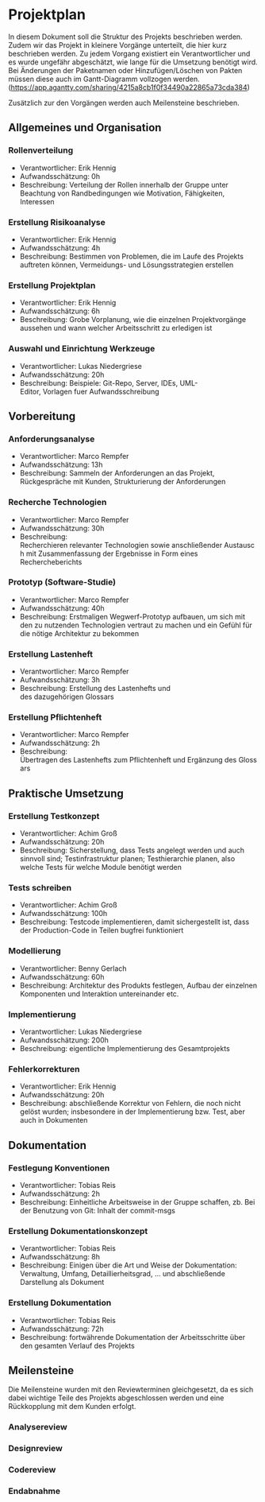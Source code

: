 # Projektplan
In diesem Dokument soll die Struktur des Projekts beschrieben werden. Zudem wir das Projekt in kleinere Vorgänge unterteilt, die hier kurz beschrieben werden. Zu jedem Vorgang existiert ein Verantwortlicher und es wurde ungefähr abgeschätzt, wie lange für die Umsetzung benötigt wird.
Bei Änderungen der Paketnamen oder Hinzufügen/Löschen von Pakten müssen diese auch im Gantt-Diagramm vollzogen werden. (https://app.agantty.com/sharing/4215a8cb1f0f34490a22865a73cda384)

Zusätzlich zur den Vorgängen werden auch Meilensteine beschrieben.

## Allgemeines und Organisation
### Rollenverteilung
* Verantwortlicher: Erik Hennig
* Aufwandsschätzung: 0h
* Beschreibung: Verteilung der Rollen innerhalb der Gruppe unter Beachtung von Randbedingungen wie Motivation, Fähigkeiten, Interessen
### Erstellung Risikoanalyse
* Verantwortlicher: Erik Hennig
* Aufwandsschätzung: 4h
* Beschreibung: Bestimmen von Problemen, die im Laufe des Projekts auftreten können, Vermeidungs- und Lösungsstrategien erstellen
### Erstellung Projektplan
* Verantwortlicher: Erik Hennig
* Aufwandsschätzung: 6h
* Beschreibung: Grobe Vorplanung, wie die einzelnen Projektvorgänge aussehen und wann welcher Arbeitsschritt zu erledigen ist
### Auswahl und Einrichtung Werkzeuge
* Verantwortlicher: Lukas Niedergriese
* Aufwandsschätzung: 20h
* Beschreibung: Beispiele: Git-Repo, Server, IDEs, UML-Editor, Vorlagen fuer Aufwandsschreibung 
## Vorbereitung
### Anforderungsanalyse
* Verantwortlicher: Marco Rempfer
* Aufwandsschätzung: 13h
* Beschreibung: Sammeln der Anforderungen an das Projekt, Rückgespräche mit Kunden, Strukturierung der Anforderungen
### Recherche Technologien
* Verantwortlicher: Marco Rempfer
* Aufwandsschätzung: 30h
* Beschreibung: Recherchieren relevanter Technologien sowie anschließender Austausch mit Zusammenfassung der Ergebnisse in Form eines Rechercheberichts
### Prototyp (Software-Studie)
* Verantwortlicher: Marco Rempfer
* Aufwandsschätzung: 40h
* Beschreibung: Erstmaligen Wegwerf-Prototyp aufbauen, um sich mit den zu nutzenden Technologien vertraut zu machen und ein Gefühl für die nötige Architektur zu bekommen
### Erstellung Lastenheft
* Verantwortlicher: Marco Rempfer
* Aufwandsschätzung: 3h
* Beschreibung: Erstellung des Lastenhefts und des dazugehörigen Glossars
### Erstellung Pflichtenheft
* Verantwortlicher: Marco Rempfer
* Aufwandsschätzung: 2h
* Beschreibung: Übertragen des Lastenhefts zum Pflichtenheft und Ergänzung des Glossars
## Praktische Umsetzung
### Erstellung Testkonzept
* Verantwortlicher: Achim Groß
* Aufwandsschätzung: 20h
* Beschreibung: Sicherstellung, dass Tests angelegt werden und auch sinnvoll sind; Testinfrastruktur planen; Testhierarchie planen, also welche Tests für welche Module benötigt werden
### Tests schreiben
* Verantwortlicher: Achim Groß
* Aufwandsschätzung: 100h
* Beschreibung: Testcode implementieren, damit sichergestellt ist, dass der Production-Code in Teilen bugfrei funktioniert
### Modellierung
* Verantwortlicher: Benny Gerlach
* Aufwandsschätzung: 60h
* Beschreibung: Architektur des Produkts festlegen, Aufbau der einzelnen Komponenten und Interaktion untereinander etc.
### Implementierung
* Verantwortlicher: Lukas Niedergriese
* Aufwandsschätzung: 200h
* Beschreibung: eigentliche Implementierung des Gesamtprojekts
### Fehlerkorrekturen
* Verantwortlicher: Erik Hennig
* Aufwandsschätzung: 20h
* Beschreibung: abschließende Korrektur von Fehlern, die noch nicht gelöst wurden; insbesondere in der Implementierung bzw. Test, aber auch in Dokumenten
## Dokumentation
### Festlegung Konventionen
* Verantwortlicher: Tobias Reis
* Aufwandsschätzung: 2h
* Beschreibung: Einheitliche Arbeitsweise in der Gruppe schaffen, zb. Bei der Benutzung von Git: Inhalt der commit-msgs
### Erstellung Dokumentationskonzept
* Verantwortlicher: Tobias Reis
* Aufwandsschätzung: 8h
* Beschreibung: Einigen über die Art und Weise der Dokumentation: Verwaltung, Umfang, Detaillierheitsgrad, … und abschließende Darstellung als Dokument
### Erstellung Dokumentation
* Verantwortlicher: Tobias Reis
* Aufwandsschätzung: 72h
* Beschreibung: fortwährende Dokumentation der Arbeitsschritte über den gesamten Verlauf des Projekts


## Meilensteine
Die Meilensteine wurden mit den Reviewterminen gleichgesetzt, da es sich dabei wichtige Teile des Projekts abgeschlossen werden und eine Rückkopplung mit dem Kunden erfolgt.
### Analysereview
### Designreview
### Codereview
### Endabnahme

